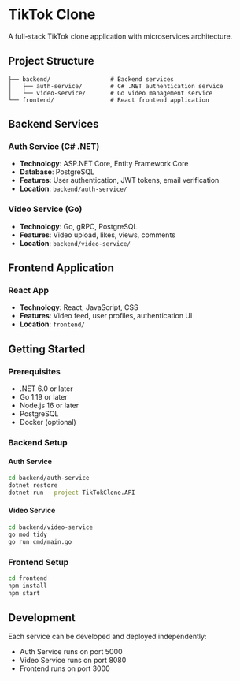 # TikTok Clone

A full-stack TikTok clone application with microservices architecture.

## Project Structure

```
├── backend/                 # Backend services
│   ├── auth-service/        # C# .NET authentication service
│   └── video-service/       # Go video management service
└── frontend/                # React frontend application
```

## Backend Services

### Auth Service (C# .NET)
- **Technology**: ASP.NET Core, Entity Framework Core
- **Database**: PostgreSQL
- **Features**: User authentication, JWT tokens, email verification
- **Location**: `backend/auth-service/`

### Video Service (Go)
- **Technology**: Go, gRPC, PostgreSQL
- **Features**: Video upload, likes, views, comments
- **Location**: `backend/video-service/`

## Frontend Application

### React App
- **Technology**: React, JavaScript, CSS
- **Features**: Video feed, user profiles, authentication UI
- **Location**: `frontend/`

## Getting Started

### Prerequisites
- .NET 6.0 or later
- Go 1.19 or later
- Node.js 16 or later
- PostgreSQL
- Docker (optional)

### Backend Setup

#### Auth Service
```bash
cd backend/auth-service
dotnet restore
dotnet run --project TikTokClone.API
```

#### Video Service
```bash
cd backend/video-service
go mod tidy
go run cmd/main.go
```

### Frontend Setup
```bash
cd frontend
npm install
npm start
```

## Development

Each service can be developed and deployed independently:
- Auth Service runs on port 5000
- Video Service runs on port 8080  
- Frontend runs on port 3000

